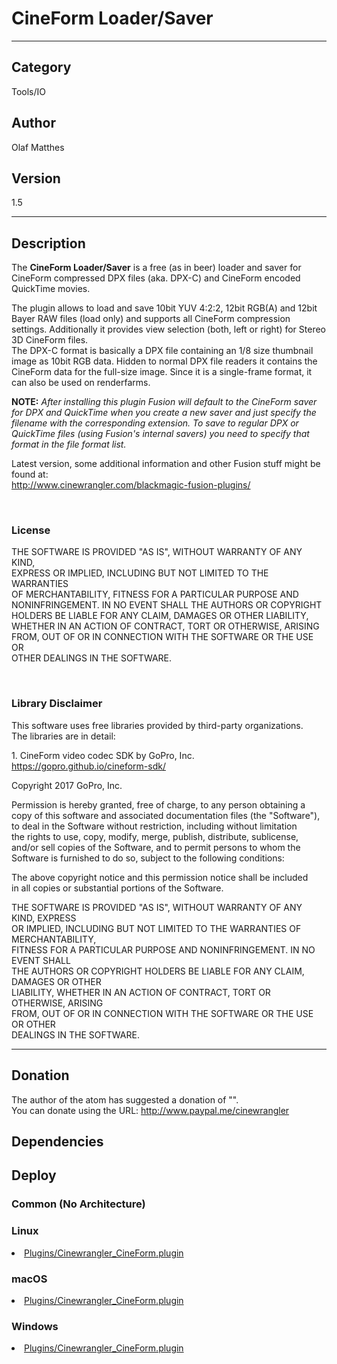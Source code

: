 # CineForm Loader/Saver
___

## Category
Tools/IO

## Author
Olaf Matthes

## Version
1.5

___

## Description
<p>The <b>CineForm Loader/Saver</b> is a free (as in beer) loader and saver for CineForm compressed DPX files (aka. DPX-C) and CineForm encoded QuickTime movies.</p>

<p>The plugin allows to load and save 10bit YUV 4:2:2, 12bit RGB(A) and 12bit Bayer RAW files (load only) and supports all CineForm compression settings. Additionally it provides view selection (both, left or right) for Stereo 3D CineForm files.<br />
The DPX-C format is basically a DPX file containing an 1/8 size thumbnail image as 10bit RGB data. Hidden to normal DPX file readers it contains the CineForm data for the full-size image. Since it is a single-frame format, it can also be used on renderfarms.</p>

<p><b>NOTE:</b> <i>After installing this plugin Fusion will default to the CineForm saver for DPX and QuickTime when you create a new saver and just specify the filename with the corresponding extension. To save to regular DPX or QuickTime files (using Fusion's internal savers) you need to specify that format in the file format list.</i></p>

<p>Latest version, some additional information and other Fusion stuff might be found at:<br />
<a href="http://www.cinewrangler.com/blackmagic-fusion-plugins/">http://www.cinewrangler.com/blackmagic-fusion-plugins/</a></p>
<p>&nbsp;</p>

<h3>License</h3>

<p>THE SOFTWARE IS PROVIDED "AS IS", WITHOUT WARRANTY OF ANY KIND, <br />
EXPRESS OR IMPLIED, INCLUDING BUT NOT LIMITED TO THE WARRANTIES <br />
OF MERCHANTABILITY, FITNESS FOR A PARTICULAR PURPOSE AND <br />
NONINFRINGEMENT. IN NO EVENT SHALL THE AUTHORS OR COPYRIGHT <br />
HOLDERS BE LIABLE FOR ANY CLAIM, DAMAGES OR OTHER LIABILITY, <br />
WHETHER IN AN ACTION OF CONTRACT, TORT OR OTHERWISE, ARISING <br />
FROM, OUT OF OR IN CONNECTION WITH THE SOFTWARE OR THE USE OR <br />
OTHER DEALINGS IN THE SOFTWARE.
</p>
<p>&nbsp;</p>

<h3>Library Disclaimer</h3>

<p>This software uses free libraries provided by third-party organizations.<br />
The libraries are in detail:</p>

<p>1. CineForm video codec SDK by GoPro, Inc.<br />
<a href="https://gopro.github.io/cineform-sdk/">https://gopro.github.io/cineform-sdk/</a></p>

<p>Copyright 2017 GoPro, Inc.</p>

<p>Permission is hereby granted, free of charge, to any person obtaining a <br />
copy of this software and associated documentation files (the "Software"), <br />
to deal in the Software without restriction, including without limitation <br />
the rights to use, copy, modify, merge, publish, distribute, sublicense, <br />
and/or sell copies of the Software, and to permit persons to whom the <br />
Software is furnished to do so, subject to the following conditions:</p>

<p>The above copyright notice and this permission notice shall be included <br />
in all copies or substantial portions of the Software.</p>

<p>THE SOFTWARE IS PROVIDED "AS IS", WITHOUT WARRANTY OF ANY KIND, EXPRESS <br />
OR IMPLIED, INCLUDING BUT NOT LIMITED TO THE WARRANTIES OF MERCHANTABILITY, <br />
FITNESS FOR A PARTICULAR PURPOSE AND NONINFRINGEMENT. IN NO EVENT SHALL <br />
THE AUTHORS OR COPYRIGHT HOLDERS BE LIABLE FOR ANY CLAIM, DAMAGES OR OTHER <br />
LIABILITY, WHETHER IN AN ACTION OF CONTRACT, TORT OR OTHERWISE, ARISING <br />
FROM, OUT OF OR IN CONNECTION WITH THE SOFTWARE OR THE USE OR OTHER <br />
DEALINGS IN THE SOFTWARE.</p>


___

## Donation
The author of the atom has suggested a donation of "".  
You can donate using the URL: <a href="http://www.paypal.me/cinewrangler" class="button">http://www.paypal.me/cinewrangler</a>
## Dependencies

## Deploy

### Common (No Architecture)

<ul>
</ul>

### Linux

<li><a href="https://gitlab.com/WeSuckLess/Reactor/-/blob/master/Atoms/com.cinewrangler.cineform/Linux/Plugins/Cinewrangler_CineForm.plugin?ref_type=heads">Plugins/Cinewrangler_CineForm.plugin</a></li>

### macOS

<li><a href="https://gitlab.com/WeSuckLess/Reactor/-/blob/master/Atoms/com.cinewrangler.cineform/Mac/Plugins/Cinewrangler_CineForm.plugin?ref_type=heads">Plugins/Cinewrangler_CineForm.plugin</a></li>

### Windows

<li><a href="https://gitlab.com/WeSuckLess/Reactor/-/blob/master/Atoms/com.cinewrangler.cineform/Windows/Plugins/Cinewrangler_CineForm.plugin?ref_type=heads">Plugins/Cinewrangler_CineForm.plugin</a></li>
